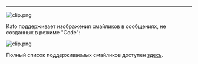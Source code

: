 ***

![clip.png](https://in.kato.im/b5e3bce0249998787fb073c33be480fd10fe7912f2f11125e90d1c792ca9c74d/clip.png)

Kato поддерживает изображения смайликов в сообщениях, не созданных в режиме "Code":

![clip.png](https://in.kato.im/87d9998af1f1d21bedb3af7666994cc41505881f981b42594251316f0dec79/clip.png)

Полный список поддерживаемых смайликов доступен [здесь](http://www.emoji-cheat-sheet.com/).
